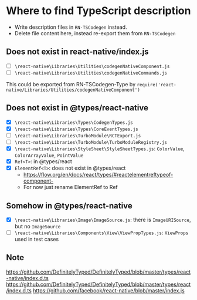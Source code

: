 # Where to find TypeScript description

- Write description files in `RN-TSCodegen` instead.
- Delete file content here, instead re-export them from `RN-TSCodegen`

## Does not exist in react-native/index.js

- [ ] `\react-native\Libraries\Utilities\codegenNativeComponent.js`
- [ ] `\react-native\Libraries\Utilities\codegenNativeCommands.js`

This could be exported from RN-TSCodegen-Type by `require('react-native/Libraries/Utilities/codegenNativeComponent')`

## Does not exist in @types/react-native

- [x] `\react-native\Libraries\Types\CodegenTypes.js`
- [x] `\react-native\Libraries\Types\CoreEventTypes.js`
- [ ] `\react-native\Libraries\TurboModule\RCTExport.js`
- [ ] `\react-native\Libraries\TurboModule\TurboModuleRegistry.js`
- [x] `\react-native\Libraries\StyleSheet\StyleSheetTypes.js`: `ColorValue`, `ColorArrayValue`, `PointValue`
- [x] `Ref<T>`: in @types/react
- [x] `ElementRef<T>`: does not exist in @types/react
  - https://flow.org/en/docs/react/types/#reactelementreftypeof-component-
  - For now just rename ElementRef to Ref

## Somehow in @types/react-native

- [x] `\react-native\Libraries\Image\ImageSource.js`: there is `ImageURISource`, but no `ImageSource`
- [ ] `\react-native\Libraries\Components\View\ViewPropTypes.js`: `ViewProps` used in test cases

## Note

https://github.com/DefinitelyTyped/DefinitelyTyped/blob/master/types/react-native/index.d.ts
https://github.com/DefinitelyTyped/DefinitelyTyped/blob/master/types/react/index.d.ts
https://github.com/facebook/react-native/blob/master/index.js
